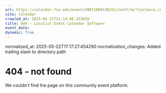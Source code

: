 ```yaml
---
url: https://calendar.fiu.edu/event/48871669138251/confirm/?instance_id=49163447540477&return=https%3A%2F%2Fcalendar.fiu.edu%2Fcalendar%3Fevent_types%255B%255D%3D121720
site: Calendar
crawled_at: 2025-05-21T11:14:46.323020
title: 404 - Localist Event Calendar Software
event_date: 
dynamic: True
---
```

normalized_at: 2025-05-22T17:17:27.454290
normalization_changes: Added trailing slash to directory path

# 404 - not found
We couldn't find the page on this community event platform.
